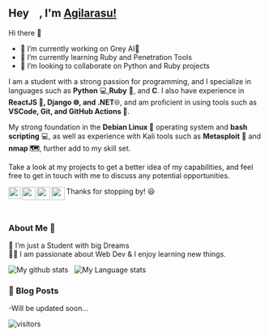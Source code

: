 
## Hey <img src="https://github.com/TheDudeThatCode/TheDudeThatCode/blob/master/Assets/Hi.gif" width="15px">, I'm [Agilarasu!](https://agilarasu.github.io) 


Hi there 👋
- 🔭 I’m currently working on Grey AI🤷
- 🌱 I’m currently learning Ruby and Penetration Tools
- 👯 I’m looking to collaborate on Python and Ruby projects
<!-- 🤔 I’m looking for help with ...
- 💬 Ask me about ...
- 📫 How to reach me: ...
- 😄 Pronouns: ...
- ⚡ Fun fact: ...
-->


I am a student with a strong passion for programming, and I specialize in languages such as **Python** 💻,**Ruby** 💎, and **C**. I also have experience in **ReactJS 🌟, Django 🌐, and .NET**🌐, and am proficient in using tools such as **VSCode, Git, and GitHub Actions 🚀**.

My strong foundation in the **Debian Linux 🐧** operating system and **bash scripting** 💻, as well as experience with Kali tools such as **Metasploit** 🔨 and **nmap 🗺️**, further add to my skill set.

Take a look at my projects to get a better idea of my capabilities, and feel free to get in touch with me to discuss any potential opportunities.

Thanks for stopping by! 😃
<a href="https://www.instagram.com/_agilarasu">
  <img align="left" width="24px" src="https://cdn.jsdelivr.net/npm/simple-icons@v3/icons/instagram.svg"  />
</a>
<a href="https://twitter.com/agilarasu">
  <img align="left" width="26px" src="https://cdn.jsdelivr.net/npm/simple-icons@v3/icons/twitter.svg" />
</a>
<a href="mailto:agilarasusaravanan@gmail.com">
  <img align="left" width="26px" src="https://cdn.jsdelivr.net/npm/simple-icons@v3/icons/gmail.svg" />
</a>
<a href="https://www.youtube.com">
  <img align="left" width="26px" src="https://cdn.jsdelivr.net/npm/simple-icons@v3/icons/youtube.svg" />
</a>

<br />

### About Me 🚀
🌱 I’m just a Student with big Dreams </br>
👨‍💻  I am passionate about Web Dev & I enjoy learning new things. </br>


![My github stats](https://github-readme-stats.vercel.app/api?username=agilarasu&show_icons=true&hide_border=true)&nbsp;&nbsp;
![My Language stats](https://github-readme-stats-eight-theta.vercel.app/api/top-langs/?username=agilarasu&layout=compact&langs_count=8&hide_border=true)
<br />


### 📕 Blog Posts
-Will be updated soon...

![visitors](https://visitor-badge.laobi.icu/badge?page_id=agilarasu.agilarasu)
